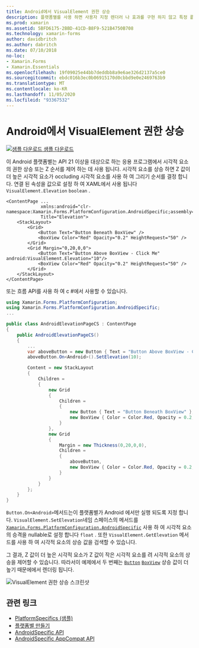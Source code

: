 ```yaml
---
title: Android에서 VisualElement 권한 상승
description: 플랫폼별를 사용 하면 사용자 지정 렌더러 나 효과를 구현 하지 않고 특정 플랫폼 에서만 사용할 수 있는 기능을 사용할 수 있습니다. 이 문서에서는 API 21 이상을 대상으로 하는 응용 프로그램에서 VisualElements의 상승을 제어 하는 Android 플랫폼 관련 기능을 사용 하는 방법을 설명 합니다.
ms.prod: xamarin
ms.assetid: 5BFD6175-2BBD-41CD-B8F9-521B4750B708
ms.technology: xamarin-forms
author: davidbritch
ms.author: dabritch
ms.date: 07/10/2018
no-loc:
- Xamarin.Forms
- Xamarin.Essentials
ms.openlocfilehash: 19f09025e44bb7deddbb8a9e6ae326d2137a5ce0
ms.sourcegitcommit: ebdc016b3ec0b06915170d0cbbd9e0e2469763b9
ms.translationtype: MT
ms.contentlocale: ko-KR
ms.lasthandoff: 11/05/2020
ms.locfileid: "93367532"
---
```

# <a name="visualelement-elevation-on-android"></a>Android에서 VisualElement 권한 상승

[![샘플 다운로드](~/media/shared/download.png) 샘플 다운로드](/samples/xamarin/xamarin-forms-samples/userinterface-platformspecifics)

이 Android 플랫폼별는 API 21 이상을 대상으로 하는 응용 프로그램에서 시각적 요소의 권한 상승 또는 Z 순서를 제어 하는 데 사용 됩니다. 시각적 요소를 상승 하면 Z 값이 더 높은 시각적 요소가 occluding 시각적 요소를 사용 하 여 그리기 순서를 결정 합니다. 연결 된 속성을 값으로 설정 하 여 XAML에서 사용 됩니다 `VisualElement.Elevation` `boolean` .

```xaml
<ContentPage ...
             xmlns:android="clr-namespace:Xamarin.Forms.PlatformConfiguration.AndroidSpecific;assembly=Xamarin.Forms.Core"
             Title="Elevation">
    <StackLayout>
        <Grid>
            <Button Text="Button Beneath BoxView" />
            <BoxView Color="Red" Opacity="0.2" HeightRequest="50" />
        </Grid>        
        <Grid Margin="0,20,0,0">
            <Button Text="Button Above BoxView - Click Me" android:VisualElement.Elevation="10"/>
            <BoxView Color="Red" Opacity="0.2" HeightRequest="50" />
        </Grid>
    </StackLayout>
</ContentPage>
```

또는 흐름 API를 사용 하 여 c #에서 사용할 수 있습니다.

```csharp
using Xamarin.Forms.PlatformConfiguration;
using Xamarin.Forms.PlatformConfiguration.AndroidSpecific;
...

public class AndroidElevationPageCS : ContentPage
{
    public AndroidElevationPageCS()
    {
        ...
        var aboveButton = new Button { Text = "Button Above BoxView - Click Me" };
        aboveButton.On<Android>().SetElevation(10);

        Content = new StackLayout
        {
            Children =
            {
                new Grid
                {
                    Children =
                    {
                        new Button { Text = "Button Beneath BoxView" },
                        new BoxView { Color = Color.Red, Opacity = 0.2, HeightRequest = 50 }
                    }
                },
                new Grid
                {
                    Margin = new Thickness(0,20,0,0),
                    Children =
                    {
                        aboveButton,
                        new BoxView { Color = Color.Red, Opacity = 0.2, HeightRequest = 50 }
                    }
                }
            }
        };
    }
}
```

`Button.On<Android>`메서드는이 플랫폼별가 Android 에서만 실행 되도록 지정 합니다. `VisualElement.SetElevation`네임 스페이스의 메서드를 [`Xamarin.Forms.PlatformConfiguration.AndroidSpecific`](xref:Xamarin.Forms.PlatformConfiguration.AndroidSpecific) 사용 하 여 시각적 요소의 승격을 nullable로 설정 합니다 `float` . 또한 `VisualElement.GetElevation` 메서드를 사용 하 여 시각적 요소의 상승 값을 검색할 수 있습니다.

그 결과, Z 값이 더 높은 시각적 요소가 Z 값이 작은 시각적 요소를 려 시각적 요소의 상승을 제어할 수 있습니다. 따라서이 예제에서 두 번째는 [`Button`](xref:Xamarin.Forms.Button) [`BoxView`](xref:Xamarin.Forms.BoxView) 상승 값이 더 높기 때문에에서 렌더링 됩니다.

![VisualElement 권한 상승 스크린샷](visualelement-elevation-images/elevation.png)

## <a name="related-links"></a>관련 링크

- [PlatformSpecifics (샘플)](/samples/xamarin/xamarin-forms-samples/userinterface-platformspecifics)
- [플랫폼별 만들기](~/xamarin-forms/platform/platform-specifics/index.md#creating-platform-specifics)
- [AndroidSpecific API](xref:Xamarin.Forms.PlatformConfiguration.AndroidSpecific)
- [AndroidSpecific AppCompat API](xref:Xamarin.Forms.PlatformConfiguration.AndroidSpecific.AppCompat)